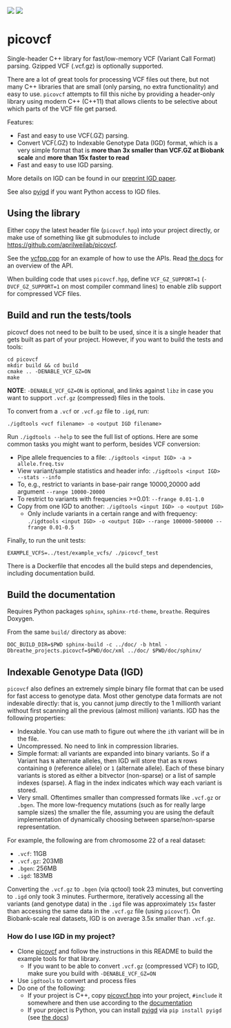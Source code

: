 ![](https://github.com/aprilweilab/picovcf/actions/workflows/cmake-multi-platform.yml/badge.svg)
![](https://readthedocs.org/projects/picovcf/badge/?version=latest)

# picovcf

Single-header C++ library for fast/low-memory VCF (Variant Call Format) parsing. Gzipped VCF (.vcf.gz) is optionally supported.

There are a lot of great tools for processing VCF files out there, but not many C++ libraries that are small (only parsing, no extra functionality) and easy to use. `picovcf` attempts to fill this niche by providing a header-only library using modern C++ (C++11) that allows clients to be selective about which parts of the VCF file get parsed.

Features:
* Fast and easy to use VCF(.GZ) parsing.
* Convert VCF(.GZ) to Indexable Genotype Data (IGD) format, which is a very simple format that is **more than 3x smaller than VCF.GZ at Biobank scale** and **more than 15x faster to read**
* Fast and easy to use IGD parsing.

More details on IGD can be found in our [preprint IGD paper](https://www.biorxiv.org/content/10.1101/2025.02.05.636549v1.abstract).

See also [pyigd](https://github.com/aprilweilab/pyigd/) if you want Python access to IGD files.

## Using the library

Either copy the latest header file (`picovcf.hpp`) into your project directly, or make use of something like git submodules to include https://github.com/aprilweilab/picovcf.

See the [vcfpp.cpp](https://github.com/aprilweilab/picovcf/blob/main/examples/vcfpp.cpp) for an example of how to use the APIs. Read [the docs](https://picovcf.readthedocs.io/en/latest/) for an overview of the API.

When building code that uses `picovcf.hpp`, define `VCF_GZ_SUPPORT=1` (`-DVCF_GZ_SUPPORT=1` on most compiler command lines) to enable zlib support for compressed VCF files.

## Build and run the tests/tools

picovcf does not need to be built to be used, since it is a single header that gets built as part of your project. However, if you want to build the tests and tools:

```
cd picovcf
mkdir build && cd build
cmake .. -DENABLE_VCF_GZ=ON
make
```

**NOTE**: `-DENABLE_VCF_GZ=ON` is optional, and links against `libz` in case you want to support `.vcf.gz` (compressed) files in the tools.

To convert from a `.vcf` or `.vcf.gz` file to `.igd`, run:
```
./igdtools <vcf filename> -o <output IGD filename>
```

Run `./igdtools --help` to see the full list of options. Here are some common tasks you might want to perform, besides VCF conversion:
* Pipe allele frequencies to a file: `./igdtools <input IGD> -a > allele.freq.tsv`
* View variant/sample statistics and header info: `./igdtools <input IGD> --stats --info`
* To, e.g., restrict to variants in base-pair range 10000,20000 add argument `--range 10000-20000`
* To restrict to variants with frequencies >=0.01: `--frange 0.01-1.0`
* Copy from one IGD to another: `./igdtools <input IGD> -o <output IGD>`
  * Only include variants in a certain range and with frequency: `./igdtools <input IGD> -o <output IGD> --range 100000-500000 --frange 0.01-0.5`

Finally, to run the unit tests:
```
EXAMPLE_VCFS=../test/example_vcfs/ ./picovcf_test
```

There is a Dockerfile that encodes all the build steps and dependencies, including documentation build.

## Build the documentation

Requires Python packages `sphinx`, `sphinx-rtd-theme`, `breathe`. Requires Doxygen.

From the same `build/` directory as above:
```
DOC_BUILD_DIR=$PWD sphinx-build -c ../doc/ -b html -Dbreathe_projects.picovcf=$PWD/doc/xml ../doc/ $PWD/doc/sphinx/
```

## Indexable Genotype Data (IGD)

`picovcf` also defines an extremely simple binary file format that can be used for fast access to genotype data. Most other genotype data formats are not indexable directly: that is, you cannot jump directly to the 1 millionth variant without first scanning all the previous (almost million) variants. IGD has the following properties:
* Indexable. You can use math to figure out where the `i`th variant will be in the file.
* Uncompressed. No need to link in compression libraries.
* Simple format: all variants are expanded into binary variants. So if a Variant has `N` alternate alleles, then IGD will store that as `N` rows containing `0` (reference allele) or `1` (alternate allele). Each of these binary variants is stored as either a bitvector (non-sparse) or a list of sample indexes (sparse). A flag in the index indicates which way each variant is stored.
* Very small. Oftentimes smaller than compressed formats like `.vcf.gz` or `.bgen`. The more low-frequency mutations (such as for really large sample sizes) the smaller the file, assuming you are using the default implementation of dynamically choosing between sparse/non-sparse representation.

For example, the following are from chromosome 22 of a real dataset:
* `.vcf`: 11GB
* `.vcf.gz`: 203MB
* `.bgen`: 256MB
* `.igd`: 183MB

Converting the `.vcf.gz` to `.bgen` (via qctool) took 23 minutes, but converting to `.igd` only took 3 minutes. Furthermore, iteratively accessing all the variants (and genotype data) in the `.igd` file was approximately `15x` faster than accessing the same data in the `.vcf.gz` file (using `picovcf`). On Biobank-scale real datasets, IGD is on average 3.5x smaller than `.vcf.gz`.

### How do I use IGD in my project?

* Clone [picovcf](https://github.com/aprilweilab/picovcf) and follow the instructions in this README to build the example tools for that library.
  * If you want to be able to convert `.vcf.gz` (compressed VCF) to IGD, make sure you build with `-DENABLE_VCF_GZ=ON`
* Use `igdtools` to convert and process files
* Do one of the following:
  * If your project is C++, copy [picovcf.hpp](https://github.com/aprilweilab/picovcf/blob/main/picovcf.hpp) into your project, `#include` it somewhere and then use according to the [documentation](https://picovcf.readthedocs.io/en/latest/)
  * If your project is Python, you can install [pyigd](https://github.com/aprilweilab/pyigd/) via `pip install pyigd` (see [the docs](https://pyigd.readthedocs.io/en/latest/))
